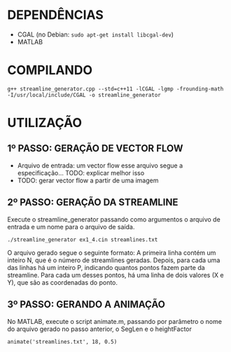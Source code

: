 # DEPENDÊNCIAS
- CGAL (no Debian: ```sudo apt-get install libcgal-dev```)
- MATLAB


# COMPILANDO
```
g++ streamline_generator.cpp --std=c++11 -lCGAL -lgmp -frounding-math -I/usr/local/include/CGAL -o streamline_generator
```


# UTILIZAÇÃO

## 1º PASSO: GERAÇÃO DE VECTOR FLOW
- Arquivo de entrada: um vector flow
esse arquivo segue a especificação... TODO: explicar melhor isso
- TODO: gerar vector flow a partir de uma imagem

## 2º PASSO: GERAÇÃO DA STREAMLINE
Execute o streamline_generator passando como argumentos o arquivo de entrada e um nome para o arquivo de saída.
```
./streamline_generator ex1_4.cin streamlines.txt
```
O arquivo gerado segue o seguinte formato:
A primeira linha contém um inteiro N, que é o número de streamlines geradas.
Depois, para cada uma das linhas há um inteiro P, indicando quantos pontos fazem parte da streamline. Para cada um desses pontos, há uma linha de dois valores (X e Y), que são as coordenadas do ponto.

## 3º PASSO: GERANDO A ANIMAÇÃO
No MATLAB, execute o script animate.m, passando por parâmetro o nome do arquivo gerado no passo anterior, o SegLen e o heightFactor

```animate('streamlines.txt', 18, 0.5)```

